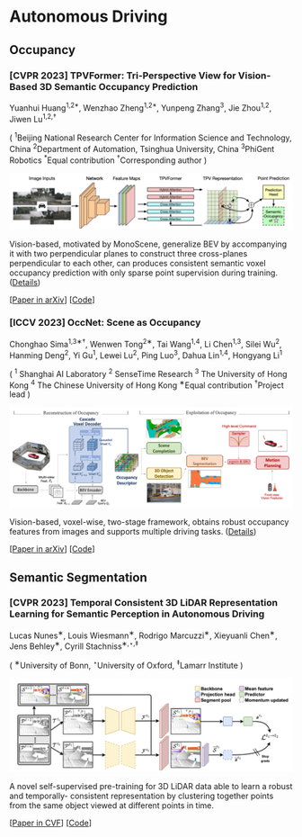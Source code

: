 # Autonomous Driving

## Occupancy

### [CVPR 2023] TPVFormer: Tri-Perspective View for Vision-Based 3D Semantic Occupancy Prediction

Yuanhui Huang<sup>1,2*</sup>, Wenzhao Zheng<sup>1,2*</sup>, Yunpeng Zhang<sup>3</sup>, Jie Zhou<sup>1,2</sup>, Jiwen Lu<sup>1,2,†</sup>

( <sup>1</sup>Beijing National Research Center for Information Science and Technology, China <sup>2</sup>Department of Automation, Tsinghua University, China <sup>3</sup>PhiGent Robotics <sup>*</sup>Equal contribution <sup>†</sup>Corresponding author )

![TPVFormer Pipeline](./assets/images/TPVFormer-pipeline.png)

Vision-based, motivated by MonoScene, generalize BEV by accompanying it with two perpendicular planes to construct three cross-planes perpendicular to each other, can produces consistent semantic voxel occupancy prediction with only sparse point supervision during training. ([Details](./assets/TPVFormer.md))

[[Paper in arXiv](https://arxiv.org/pdf/2302.07817.pdf)] [[Code](https://github.com/wzzheng/TPVFormer)]

### [ICCV 2023] OccNet: Scene as Occupancy

Chonghao Sima<sup>1,3∗†</sup>, Wenwen Tong<sup>2∗</sup>, Tai Wang<sup>1,4</sup>, Li Chen<sup>1,3</sup>, Silei Wu<sup>2</sup>, Hanming Deng<sup>2</sup>, Yi Gu<sup>1</sup>, Lewei Lu<sup>2</sup>, Ping Luo<sup>3</sup>, Dahua Lin<sup>1,4</sup>, Hongyang Li<sup>1</sup>

( <sup>1</sup> Shanghai AI Laboratory <sup>2</sup> SenseTime Research <sup>3</sup> The University of Hong Kong <sup>4</sup> The Chinese University of Hong Kong <sup>∗</sup>Equal contribution <sup>†</sup>Project lead )

![OccNet Pipeline](./assets/images/OccNet-pipeline.png)

Vision-based, voxel-wise, two-stage framework, obtains robust occupancy features from images and supports multiple driving tasks. ([Details](./assets/OccNet.md))

[[Paper in arXiv](<https://arxiv.org/pdf/2306.02851.pdf>)] [[Code](<https://github.com/OpenDriveLab/OccNet>)]

## Semantic Segmentation

### [CVPR 2023] Temporal Consistent 3D LiDAR Representation Learning for Semantic Perception in Autonomous Driving

Lucas Nunes<sup>∗</sup>, Louis Wiesmann<sup>∗</sup>, Rodrigo Marcuzzi<sup>∗</sup>, Xieyuanli Chen<sup>∗</sup>, Jens Behley<sup>∗</sup>, Cyrill Stachniss<sup>∗,⋆,‡</sup>

( <sup>∗</sup>University of Bonn, <sup>⋆</sup>University of Oxford, <sup>‡</sup>Lamarr Institute )

![TARL Pipeline](./assets/images/TARL-pipeline.png)

A novel self-supervised pre-training for 3D LiDAR data able to learn a robust and temporally- consistent representation by clustering together points from the same object viewed at different points in time.

[[Paper in CVF](https://openaccess.thecvf.com/content/CVPR2023/papers/Nunes_Temporal_Consistent_3D_LiDAR_Representation_Learning_for_Semantic_Perception_in_CVPR_2023_paper.pdf)] [[Code](https://github.com/PRBonn/TARL)]
